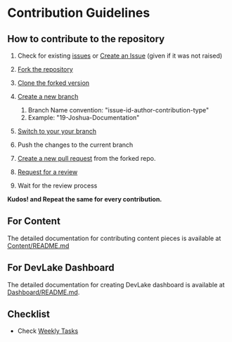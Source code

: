 # Contribution Guidelines

## How to contribute to the repository 
1. Check for existing [issues](https://github.com/merico-dev/jde-program/issues) or [Create an Issue](https://docs.github.com/en/issues/tracking-your-work-with-issues/creating-an-issue) (given if it was not raised)

2. [Fork the repository](https://github.com/merico-dev/jde-program.git)

3. [Clone the forked version](https://docs.github.com/en/repositories/creating-and-managing-repositories/cloning-a-repository)

4. [Create a new branch](https://docs.github.com/en/pull-requests/collaborating-with-pull-requests/proposing-changes-to-your-work-with-pull-requests/creating-and-deleting-branches-within-your-repository)
    1. Branch Name convention: "issue-id-author-contribution-type"
    2. Example: "19-Joshua-Documentation"
5. [Switch to your your branch](https://docs.github.com/en/desktop/contributing-and-collaborating-using-github-desktop/making-changes-in-a-branch/managing-branches)
    
7. Push the changes to the current branch
8. [Create a new pull request](https://docs.github.com/en/pull-requests/collaborating-with-pull-requests/proposing-changes-to-your-work-with-pull-requests/creating-a-pull-request-from-a-fork) from the forked repo.

9. [Request for a review](https://docs.github.com/en/pull-requests/collaborating-with-pull-requests/proposing-changes-to-your-work-with-pull-requests/requesting-a-pull-request-review)

9. Wait for the review process

**Kudos! and Repeat the same for every contribution.**

## For Content 

The detailed documentation for contributing content pieces is available at [Content/README.md](Content/README.md)

## For DevLake Dashboard

The detailed documentation for creating DevLake dashboard is available at [Dashboard/README.md](https://devlake.apache.org/docs/UserManuals/Dashboards/GrafanaUserGuide).

## Checklist

* Check [Weekly Tasks](Tasks.md)



